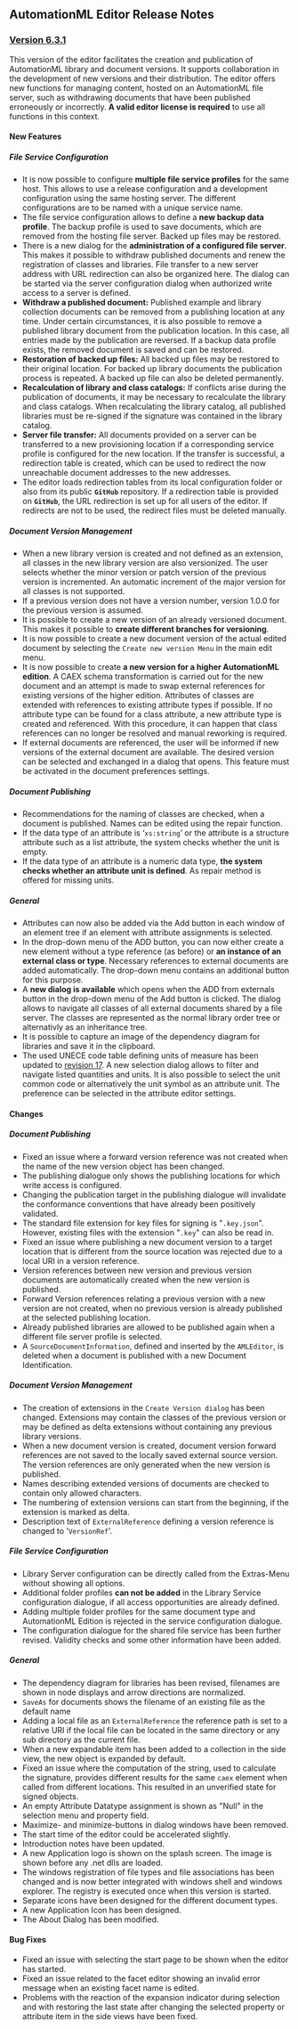 ﻿
## AutomationML Editor Release Notes

### [Version 6.3.1](https://github.com/AutomationML/AutomationMLEditor/releases/tag/v6.3.1) 

This version of the editor facilitates the creation and publication of AutomationML library and document versions. It supports collaboration in the development of new versions and their distribution. The editor offers new functions for managing content, hosted on an AutomationML file server, such as withdrawing documents that have been published erroneously or incorrectly.  **A valid editor license is required** to use all functions in this context.

#### New Features

##### File Service Configuration
- It is now possible to configure **multiple file service profiles** for the same host. This allows to use a release configuration and a development configuration using the same hosting server. The different configurations are to be named with a unique service name.
- The file service configuration allows to define a **new backup data profile**. The backup profile is used to save documents, which are removed from the hosting file server. Backed up files may be restored.
- There is a new dialog for the **administration of a configured file server**. This makes it possible to withdraw published documents and renew the registration of classes and libraries. File transfer to a new server address with URL redirection can also be organized here.  The dialog can be started via the server configuration dialog when authorized write access to a server is defined. 
- **Withdraw a published document:** Published example and library collection documents can be removed from a publishing location at any time. Under certain circumstances, it is also possible to remove a published library document from the publication location. In this case, all entries made by the publication are reversed. If a backup data profile exists, the removed document is saved and can be restored.
- **Restoration of backed up files:** All backed up files may be restored to their original location. For backed up library documents the publication process is repeated. A backed up file can also be deleted permanently.
- **Recalculation of library and class catalogs:** If conflicts arise during the publication of documents, it may be necessary to recalculate the library and class catalogs. When recalculating the library catalog, all published libraries must be re-signed if the signature was contained in the library catalog.
- **Server file transfer:** All documents provided on a server can be transferred to a new provisioning location if a corresponding service profile is configured for the new location. If the transfer is successful, a redirection table is created, which can be used to redirect the now unreachable document addresses to the new addresses.
- The editor loads redirection tables from its local configuration folder or also from its public **`GitHub`** repository. If a redirection table is provided on **`GitHub`**, the URL redirection is set up for all users of the editor. If redirects are not to be used, the redirect files must be deleted manually. 

##### Document Version Management
- When a new library version is created and not defined as an extension, all classes in the new library version are also versionized. The user selects whether the minor version or patch version of the previous version is incremented. An automatic increment of the major version for all classes is not supported. 
- If a previous version does not have a version number, version 1.0.0 for the previous version is assumed.
- It is possible to create a new version of an already versioned document. This makes it possible to **create different branches for versioning**.
- It is now possible to create a new document version of the actual edited document by selecting the `Create new version Menu` in the main edit menu.
- It is now possible to create **a new version for a higher AutomationML edition**. A CAEX schema transformation is carried out for the new document and an attempt is made to swap external references for existing versions of the higher edition. Attributes of classes are extended with references to existing attribute types if possible. If no attribute type can be found for a class attribute, a new attribute type is created and referenced. With this procedure, it can happen that class references can no longer be resolved and manual reworking is required.
- If external documents are referenced, the user will be informed if new versions of the external document are available. The desired version can be selected and exchanged in a dialog that opens.  This feature must be activated in the document preferences settings.

##### Document Publishing
- Recommendations for the naming of classes are checked, when a document is published. Names can be edited using the repair function.
- If the data type of an attribute is ‘`xs:string`’ or the attribute is a structure attribute such as a list attribute, the system checks whether the unit is empty.
- If the data type of an attribute is a numeric data type, **the system checks whether an attribute unit is defined**. As repair method is offered for missing units.

##### General
- Attributes can now also be added via the Add button in each window of an element tree if an element with attribute assignments is selected.
- In the drop-down menu of the ADD button, you can now either create a new element without a type reference (as before) or **an instance of an external class or type**. Necessary references to external documents are added automatically. The drop-down menu contains an additional button for this purpose.
- A **new dialog is available** which opens when the ADD from externals button in the drop-down menu of the Add button is clicked. The dialog allows to navigate all classes of all external documents shared by a file server. The classes are represented as the normal library order tree or alternativly as an inheritance tree. 
- It is possible to capture an image of the dependency diagram for libraries and save it in the clipboard.
- The used UNECE code table defining units of measure has been updated to [revision 17](https://unece.org/trade/documents/2021/06/uncefact-rec20-0).  A new selection dialog allows to filter and navigate listed quantities and units. It is also possible to select the unit common code or alternatively the unit symbol as an attribute unit. The preference can be selected in the attribute editor settings. 

#### Changes

##### Document Publishing
- Fixed an issue where a forward version reference was not created when the name of the new version object has been changed.
- The publishing dialogue only shows the publishing locations for which write access is configured.
- Changing the publication target in the publishing dialogue will invalidate the conformance conventions that have already been positively validated.
- The standard file extension for key files for signing is "`.key.json`". However, existing files with the extension "`.key`" can also be read in.
- Fixed an issue where publishing a new document version to a target location that is different from the source location was rejected due to a local URI in a version reference.
- Version references between new version and previous version documents are automatically created when the new version is published.
- Forward Version references relating a previous version with a new version are not created, when no previous version is already published at the selected publishing location.
- Already published libraries are allowed to be published again when a different file server profile is selected.
- A `SourceDocumentInformation`, defined and inserted by the `AMLEditor`, is deleted when a document is published with a new Document Identification.

##### Document Version Management
- The creation of extensions in the `Create Version dialog` has been changed. Extensions may contain the classes of the previous version or may be defined as delta extensions without containing any previous library versions.
- When a new document version is created, document version forward references are not saved to the locally saved external source version. The version references are only generated when the new version is published.
- Names describing extended versions of documents are checked to contain only allowed characters.
- The numbering of extension versions can start from the beginning, if the extension is marked as delta.
- Description text of `ExternalReference` defining a version reference is changed to '`VersionRef`'.

##### File Service Configuration
- Library Server configuration can be directly called from the Extras-Menu without showing all options.
- Additional folder profiles **can not be added** in the Library Service configuration dialogue, if all access opportunities are already defined.
- Adding multiple folder profiles for the same document type and AutomationML Edition is rejected in the service configuration dialogue.
- The configuration dialogue for the shared file service has been further revised. Validity checks and some other information have been added.

##### General
- The dependency diagram for libraries has been revised, filenames are shown in node displays and arrow directions are normalized. 
- `SaveAs` for documents shows the filename of an existing file as the default name
- Adding a local file as an `ExternalReference` the reference path is set to a relative URI if the local file can be located in the same directory or any sub directory as the current file. 
- When a new expandable item has been added to a collection in the side view, the new object is expanded by default.
- Fixed an issue where the computation of the string, used to calculate the signature, provides different results for the same `caex` element when called from different locations. This resulted in an unverified state for signed objects.
- An empty Attribute Datatype assignment is shown as "Null" in the selection menu and property field. 
- Maximize- and minimize-buttons in dialog windows have been removed.
- The start time of the editor could be accelerated slightly.
- Introduction notes have been updated.
- A new Application logo is shown on the splash screen. The image is shown before any .net dlls are loaded.
- The windows registration of file types and file associations has been changed and is now better integrated with windows shell and windows explorer. The registry is executed once when this version is started. 
- Separate icons have been designed for the different document types.
- A new Application Icon has been designed.
- The About Dialog has been modified.

#### Bug Fixes
- Fixed an issue with selecting the start page to be shown when the editor has started.
- Fixed an issue related to the facet editor showing an invalid error message when an existing facet name is edited.
- Problems with the reaction of the expansion indicator during selection and with restoring the last state after changing the selected property or attribute item in the side views have been fixed.
